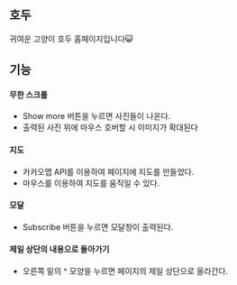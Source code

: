 ## 호두 

귀여운 고양이 호두 홈페이지입니다😺

## 기능

#### 무한 스크롤
+ Show more 버튼을 누르면 사진들이 나온다.
+ 출력된 사진 위에 마우스 호버할 시 이미지가 확대된다

#### 지도
+ 카카오맵 API를 이용하여 페이지에 지도를 만들었다.
+ 마우스를 이용하여 지도를 움직일 수 있다.

#### 모달
+ Subscribe 버튼을 누르면 모달창이 출력된다.

#### 제일 상단의 내용으로 돌아가기
+ 오른쪽 밑의 ^ 모양을 누르면 페이지의 제일 상단으로 올라간다.
